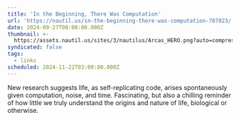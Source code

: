 ```yaml
---
title: 'In the Beginning, There Was Computation'
url: 'https://nautil.us/in-the-beginning-there-was-computation-787023/'
date: 2024-09-27T00:00:00.000Z
thumbnail: >-
  https://assets.nautil.us/sites/3/nautilus/Arcas_HERO.png?auto=compress&fm=png&ixlib=php-3.3.1
syndicated: false
tags:
  - links
scheduled: 2024-11-22T03:00:00.000Z
---
```


New research suggests life, as self-replicating code, arises spontaneously given computation, noise, and time. Fascinating, but also a chilling reminder of how little we truly understand the origins and nature of life, biological or otherwise.
